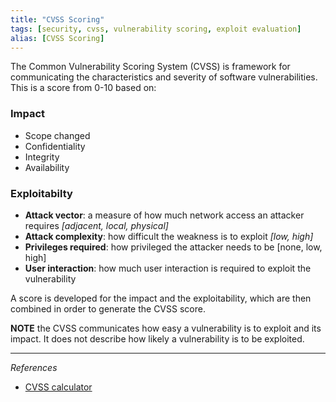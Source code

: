 ```yaml
---
title: "CVSS Scoring"
tags: [security, cvss, vulnerability scoring, exploit evaluation]
alias: [CVSS Scoring]
---
```


The Common Vulnerability Scoring System (CVSS) is framework for communicating the characteristics and severity of software vulnerabilities. This is a score from 0-10 based on: 

### Impact
* Scope changed
* Confidentiality
* Integrity
* Availability

### Exploitabilty
* **Attack vector**: a measure of how much network access an attacker requires _[adjacent, local, physical]_
* **Attack complexity**: how difficult the weakness is to exploit _[low, high]_
* **Privileges required**: how privileged the attacker needs to be [none, low, high] 
* **User interaction**: how much user interaction is required to exploit the vulnerability

A score is developed for the impact and the exploitability, which are then combined in order to generate the CVSS score.

**NOTE** the CVSS communicates how easy a vulnerability is to exploit and its impact. It does not describe how likely a vulnerability is to be exploited. 

***
_References_

* [CVSS calculator](https://nvd.nist.gov/vuln-metrics/cvss/v3-calculator)